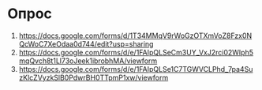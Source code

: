 # Опрос
1) https://docs.google.com/forms/d/1T34MMqV9rWoGzOTXmVoZ8Fzx0NQcWoC7XeOdaa0d744/edit?usp=sharing
2) https://docs.google.com/forms/d/e/1FAIpQLSeCm3UY_VxJ2rci02WIph5mqQvch8t1Ll73oJeek1ibrobhMA/viewform
3) https://docs.google.com/forms/d/e/1FAIpQLSe1C7TGWVCLPhd_7pa4SuzKlcZVyzkSlB0PdwrBH0TTpmP1xw/viewform
